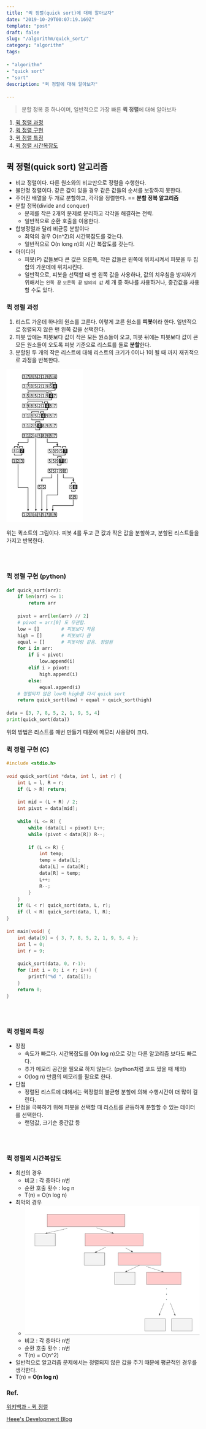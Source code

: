 ```yaml
---
title: "퀵 정렬(quick sort)에 대해 알아보자"
date: "2019-10-29T00:07:19.169Z"
template: "post"
draft: false
slug: "/algorithm/quick_sort/"
category: "algorithm"
tags:

- "algorithm"
- "quick sort"
- "sort"
description: "퀵 정렬에 대해 알아보자"

---
```




> 분할 정복 중 하나이며, 일반적으로 가장 빠른 **퀵 정렬**에 대해 알아보자



1. [퀵 정렬 과정](#퀵-정렬-과정)
2. [퀵 정렬 구현](#퀵-정렬-구현-(python))
3. [퀵 정렬 특징](#퀵-정렬의-특징)
4. [퀵 정렬 시간복잡도](#퀵-정렬의-시간복잡도)





## 퀵 정렬(quick sort) 알고리즘

- 비교 정렬이다. 다른 원소와의 비교만으로 정렬을 수행한다.
- 불안정 정렬이다. 같은 값이 있을 경우 같은 값들의 순서를 보장하지 못한다.
- 주어진 배열을 두 개로 분할하고, 각각을 정렬한다. == **분할 정복 알고리즘**
- 분할 정복(divide and conquer)
  - 문제를 작은 2개의 문제로 분리하고 각각을 해결하는 전략.
  - 일반적으로 순환 호출을 이용한다.
- 합병정렬과 달리 비균등 분할이다
  - 최악의 경우 O(n^2)의 시간복잡도를 갖는다.
  - 일반적으로 O(n long n)의 시간 복잡도를 갖는다.
- 아이디어
  - 피봇(P) 값들보다 큰 값은 오른쪽, 작은 값들은 왼쪽에 위치시켜서 피봇을 두 집합의 가운데에 위치시킨다.
  - 일반적으로, 피봇을 선택할 때 맨 왼쪽 값을 사용하나, 값의 치우침을 방지하기 위해서는 `왼쪽 끝` `오른쪽 끝` `임의의 값` 세 개 중 하나를 사용하거나, 중간값을 사용할 수도 있다.



### 퀵 정렬 과정

1. 리스트 가운데 하나의 원소를 고른다. 이렇게 고른 원소를 **피봇**이라 한다. 일반적으로 정렬되지 않은 맨 왼쪽 값을 선택한다.
2. 피봇 앞에는 피봇보다 값이 작은 모든 원소들이 오고, 피봇 뒤에는 피봇보다 값이 큰 모든 원소들이 오도록 피봇 기준으로 리스트를 둘로 **분할**한다.
3. 분할된 두 개의 작은 리스트에 대해 리스트의 크기가 0이나 1이 될 때 까지 재귀적으로 과정을 반복한다. 

![img](img/200px-Quicksort-diagram.svg.png)

위는 퀵소트의 그림이다. 피봇 4를 두고 큰 값과 작은 값을 분할하고, 분할된 리스트들을 가지고 반복한다.

<br>

<br>

### 퀵 정렬 구현 (python)

```python
def quick_sort(arr):
    if len(arr) <= 1:
        return arr

    pivot = arr[len(arr) // 2]
    # pivot = arr[0] 도 무관함. 
    low = []        # 피봇보다 작음
    high = []       # 피봇보다 큼
    equal = []      # 피봇이랑 같음. 정렬됨
    for i in arr:
        if i < pivot:
            low.append(i)
        elif i > pivot:
            high.append(i)
        else:
            equal.append(i)
    # 정렬되지 않은 low와 high를 다시 quick sort
    return quick_sort(low) + equal + quick_sort(high)

data = [3, 7, 8, 5, 2, 1, 9, 5, 4]
print(quick_sort(data))
```

위의 방법은 리스트를 매번 만들기 때문에 메모리 사용량이 크다.





### 퀵 정렬 구현 (C)

```c
#include <stdio.h>

void quick_sort(int *data, int l, int r) {
	int L = l, R = r;
	if (L > R) return;

	int mid = (L + R) / 2;
	int pivot = data[mid];

	while (L <= R) {
		while (data[L] < pivot) L++;
		while (pivot < data[R]) R--;

		if (L <= R) {
			int temp;
			temp = data[L];
			data[L] = data[R];
			data[R] = temp;
			L++;
			R--;
		}
	}
	if (L < r) quick_sort(data, L, r);
	if (l < R) quick_sort(data, l, R);
}

int main(void) {
	int data[9] = { 3, 7, 8, 5, 2, 1, 9, 5, 4 };
	int l = 0;
	int r = 9;

	quick_sort(data, 0, r-1);
	for (int i = 0; i < r; i++) {
		printf("%d ", data[i]);
	}
	return 0;
}
```

<br>

<br>

### 퀵 정렬의 특징

- 장점
  - 속도가 빠르다. 시간복잡도를 O(n log n)으로 갖는 다른 알고리즘 보다도 빠르다.
  - 추가 메모리 공간을 필요로 하지 않는다. (python처럼 코드 짰을 때 제외)
  - O(log n) 만큼의 메모리를 필요로 한다.
- 단점
  - 정렬된 리스트에 대해서는 퀵정렬의 불균형 분할에 의해 수행시간이 더 많이 걸린다.
- 단점을 극복하기 위해 피봇을 선택할 때 리스트를 균등하게 분할할 수 있는 데이터를 선택한다.
  - 랜덤값, 크기순 중간값 등

<br>

<br>

### 퀵 정렬의 시간복잡도

- 최선의 경우
  - 비교 : 각 층마다 n번
  - 순환 호출 횟수 : log n
  - T(n) = O(n log n)
- 최악의 경우
  - ![1572316553598](img/1572316553598.png)
  - 비교 : 각 층마다 n번
  - 순환 호출 횟수 : n번
  - T(n) = O(n^2)
- 일반적으로 알고리즘 문제에서는 정렬되지 않은 값을 주기 때문에 평균적인 경우를 생각한다.
- T(n) = **O(n log n)**









### Ref.

[위키백과 - 퀵 정렬](https://ko.wikipedia.org/wiki/퀵_정렬)

[Heee's Development Blog](<https://gmlwjd9405.github.io/2018/05/10/algorithm-quick-sort.html>)